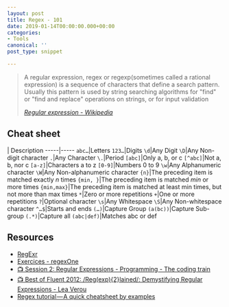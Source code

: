 ```yaml
---
layout: post
title: Regex - 101
date: 2019-01-14T00:00:00.000+00:00
categories:
- Tools
canonical: ''
post_type: snippet

---
```

> A regular expression, regex or regexp(sometimes called a rational expression) is a sequence of characters that define a search pattern. Usually this pattern is used by string searching algorithms for "find" or "find and replace" operations on strings, or for input validation
>
> *[Regular expression - Wikipedia](https://en.wikipedia.org/wiki/Regular_expression)*

## Cheat sheet

 | Description 
-----|-----
`abc…`|Letters
`123…`|Digits
`\d`|Any Digit
`\D`|Any Non-digit character
`.`|Any Character
`\.`|Period
`[abc]`|Only a, b, or c
`[^abc]`|Not a, b, nor c
`[a-z]`|Characters a to z
`[0-9]`|Numbers 0 to 9
`\w`|Any Alphanumeric character
`\W`|Any Non-alphanumeric character
`{n}`|The preceding item is matched exactly *n* times
`{min, }`|The preceding item is matched *min* or more times
`{min,max}`|The preceding item is matched at least min times, but not more than max times
`*`|Zero or more repetitions
`+`|One or more repetitions
`?`|Optional character
`\s`|Any Whitespace
`\S`|Any Non-whitespace character
`^…$`|Starts and ends
`(…)`|Capture Group
`(a(bc))`|Capture Sub-group
`(.*)`|Capture all
`(abc|def)`|Matches abc or def

## Resources

* [RegExr](https://regexr.com/)
* [Exercices - regexOne](https://regexone.com)
* [📺 Session 2: Regular Expressions - Programming - The coding train](https://www.youtube.com/watch?v=7DG3kCDx53c&list=PLRqwX-V7Uu6YEypLuls7iidwHMdCM6o2w)
* [📺 Best of Fluent 2012: /Reg(exp){2}lained/: Demystifying Regular Expressions - Lea Verou](https://www.youtube.com/watch?v=EkluES9Rvak&t=295s)
* [Regex tutorial — A quick cheatsheet by examples](https://medium.com/factory-mind/regex-tutorial-a-simple-cheatsheet-by-examples-649dc1c3f285)